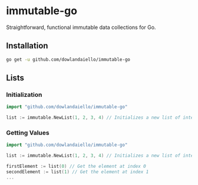 # immutable-go

Straightforward, functional immutable data collections for Go.

## Installation

```bash
go get -u github.com/dowlandaiello/immutable-go
```

## Lists

### Initialization

```go
import "github.com/dowlandaiello/immutable-go"

list := immutable.NewList(1, 2, 3, 4) // Initializes a new list of integers
```

### Getting Values

```go
import "github.com/dowlandaiello/immutable-go"

list := immutable.NewList(1, 2, 3, 4) // Initializes a new list of integers

firstElement := list(0) // Get the element at index 0
secondElement := list(1) // Get the element at index 1
...
```

